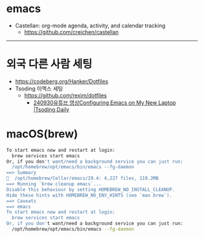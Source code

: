 # emacs
- Castellan: org-mode agenda, activity, and calendar tracking
  - https://github.com/creichen/castellan

<hr />

# 외국 다른 사람 세팅

- https://codeberg.org/Hanker/Dotfiles
- Tsoding 이멕스 세팅
  - https://github.com/rexim/dotfiles
    - [240930유튜브 영상Configuring Emacs on My New Laptop |Tsoding Daily](https://youtu.be/81MdyDYqB-A?si=q3lPhhQhWIFwUWz4)


# macOS(brew)

```bash
To start emacs now and restart at login:
  brew services start emacs
Or, if you don't want/need a background service you can just run:
  /opt/homebrew/opt/emacs/bin/emacs --fg-daemon
==> Summary
🍺  /opt/homebrew/Cellar/emacs/29.4: 4,227 files, 119.2MB
==> Running `brew cleanup emacs`...
Disable this behaviour by setting HOMEBREW_NO_INSTALL_CLEANUP.
Hide these hints with HOMEBREW_NO_ENV_HINTS (see `man brew`).
==> Caveats
==> emacs
To start emacs now and restart at login:
  brew services start emacs
Or, if you don't want/need a background service you can just run:
  /opt/homebrew/opt/emacs/bin/emacs --fg-daemon
```
